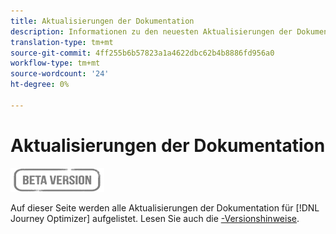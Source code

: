 ```yaml
---
title: Aktualisierungen der Dokumentation
description: Informationen zu den neuesten Aktualisierungen der Dokumentation
translation-type: tm+mt
source-git-commit: 4ff255b6b57823a1a4622dbc62b4b8886fd956a0
workflow-type: tm+mt
source-wordcount: '24'
ht-degree: 0%

---
```



# Aktualisierungen der Dokumentation

![](assets/do-not-localize/badge.png)

Auf dieser Seite werden alle Aktualisierungen der Dokumentation für [!DNL Journey Optimizer] aufgelistet.
Lesen Sie auch die [-Versionshinweise](release-notes.md).